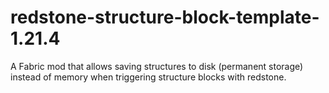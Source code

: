 # redstone-structure-block-template-1.21.4
 A Fabric mod that allows saving structures to disk (permanent storage) instead of memory when triggering structure blocks with redstone.

